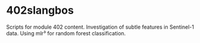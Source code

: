 # 402slangbos
Scripts for module 402 content. Investigation of subtle features in Sentinel-1 data.
Using mlr³ for random forest classification.
